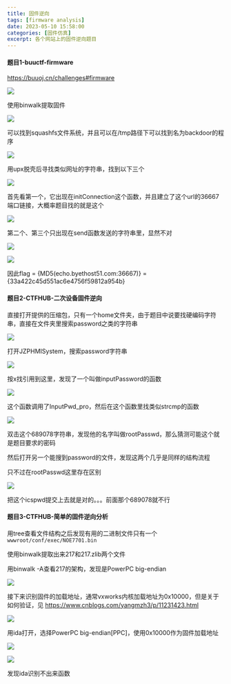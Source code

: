 ```yaml
---
title: 固件逆向
tags: [firmware analysis]
date: 2023-05-10 15:58:00
categories: [固件仿真]
excerpt: 各个网站上的固件逆向题目
---
```


#### 题目1-buuctf-firmware

https://buuoj.cn/challenges#firmware

![](/img/firmware/1.jpg)

使用binwalk提取固件

![](/img/firmware/2.jpg)

可以找到squashfs文件系统，并且可以在/tmp路径下可以找到名为backdoor的程序

![](/img/firmware/3.jpg)

用upx脱壳后寻找类似网址的字符串，找到以下三个

![](/img/firmware/4.jpg)

首先看第一个，它出现在initConnection这个函数，并且建立了这个url的36667端口链接，大概率题目找的就是这个

![](/img/firmware/5.jpg)

第二个、第三个只出现在send函数发送的字符串里，显然不对

![](/img/firmware/6.jpg)

![](/img/firmware/7.jpg)

因此flag = {MD5(echo.byethost51.com:36667)} = {33a422c45d551ac6e4756f59812a954b}



#### 题目2-CTFHUB-二次设备固件逆向

直接打开提供的压缩包，只有一个home文件夹，由于题目中说要找硬编码字符串，直接在文件夹里搜索password之类的字符串

![](/img/firmware/8.jpg)

打开JZPHMISystem，搜索password字符串

![](/img/firmware/9.jpg)

按x找引用到这里，发现了一个叫做inputPassword的函数

![](/img/firmware/10.jpg)

这个函数调用了InputPwd_pro，然后在这个函数里找类似strcmp的函数

![](/img/firmware/11.jpg)

双击这个689078字符串，发现他的名字叫做rootPasswd，那么猜测可能这个就是题目要求的密码

然后打开另一个能搜到password的文件，发现这两个几乎是同样的结构流程

只不过在rootPasswd这里存在区别

![](/img/firmware/12.jpg)

把这个icspwd提交上去就是对的。。。前面那个689078就不行



#### 题目3-CTFHUB-简单的固件逆向分析

用tree查看文件结构之后发现有用的二进制文件只有一个`wwwroot/conf/exec/NOE7701.bin`

使用binwalk提取出来217和217.zlib两个文件

用binwalk -A查看217的架构，发现是PowerPC big-endian

![](/img/firmware/13.jpg)

接下来识别固件的加载地址，通常vxworks内核加载地址为0x10000，但是关于如何验证，见 https://www.cnblogs.com/yangmzh3/p/11231423.html

![](/img/firmware/13_.jpg)

用ida打开，选择PowerPC big-endian[PPC]，使用0x10000作为固件加载地址

![](/img/firmware/14.jpg)

![](/img/firmware/15.jpg)

发现ida识别不出来函数

